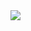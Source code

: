 <a href="https://github.com/kefir500">
  <img align="top" src="https://github-readme-stats.vercel.app/api?username=kefir500&count_private=true&show_icons=true&hide=prs,contribs" />
</a>

